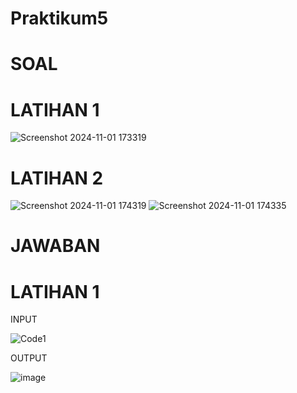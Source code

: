 # Praktikum5
# SOAL
# LATIHAN 1

![Screenshot 2024-11-01 173319](https://github.com/user-attachments/assets/1da44093-5204-4da7-a5c4-a3b3cd546b94)       

# LATIHAN 2
![Screenshot 2024-11-01 174319](https://github.com/user-attachments/assets/d03ffcac-a449-42de-9a2a-4c02ef9f3dea) 
![Screenshot 2024-11-01 174335](https://github.com/user-attachments/assets/a8deee08-fe28-4031-8829-b31937e9eb0b)


# JAWABAN
# LATIHAN 1
INPUT

![Code1](https://github.com/user-attachments/assets/0ceb901d-5f4e-4027-8b27-7e7f4094a701)

OUTPUT

![image](https://github.com/user-attachments/assets/c0c4fea4-21ac-480e-ae33-10003caaabc6)


